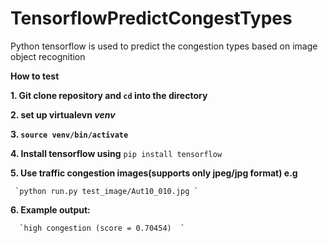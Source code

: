 # TensorflowPredictCongestTypes
Python tensorflow is used to predict the congestion types based on image object recognition

**How to test**

**1. Git clone repository and `cd` into the directory**

**2. set up virtualevn _venv_** 

**3. `source venv/bin/activate`**

**4. Install tensorflow using** `pip install tensorflow`

**5. Use  traffic congestion images(supports only jpeg/jpg format) e.g**

     `python run.py test_image/Aut10_010.jpg `
     
**6. Example output:**

      `high congestion (score = 0.70454)  `

